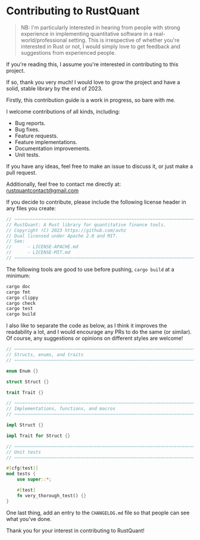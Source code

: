 # Contributing to RustQuant

> NB: I'm particularly interested in hearing from people with strong experience in implementing quantitative software in a real-world/professional setting. This is irrespective of whether you're interested in Rust or not, I would simply love to get feedback and suggestions from experienced people.

If you're reading this, I assume you're interested in contributing to this project.

If so, thank you very much! I would love to grow the project and have a solid, stable library by the end of 2023.

Firstly, this contribution guide is a work in progress, so bare with me.

I welcome contributions of all kinds, including:

* Bug reports.
* Bug fixes.
* Feature requests.
* Feature implementations.
* Documentation improvements.
* Unit tests.

If you have any ideas, feel free to make an issue to discuss it, or just make a pull request.

Additionally, feel free to contact me directly at: <rustquantcontact@gmail.com>

If you decide to contribute, please include the following license header in any files you create:

```rust
// ~~~~~~~~~~~~~~~~~~~~~~~~~~~~~~~~~~~~~~~~~~~~~~~~~~~~~~~~~~~~~~~~~~~~~~~~~~~~
// RustQuant: A Rust library for quantitative finance tools.
// Copyright (C) 2023 https://github.com/avhz
// Dual licensed under Apache 2.0 and MIT. 
// See:
//      - LICENSE-APACHE.md 
//      - LICENSE-MIT.md
// ~~~~~~~~~~~~~~~~~~~~~~~~~~~~~~~~~~~~~~~~~~~~~~~~~~~~~~~~~~~~~~~~~~~~~~~~~~~~
```

The following tools are good to use before pushing, `cargo build` at a minimum:

```bash
cargo doc
cargo fmt
cargo clippy
cargo check
cargo test
cargo build
```

I also like to separate the code as below, as I think it improves the readability a lot, and I would encourage any PRs to do the same (or similar). Of course, any suggestions or opinions on different styles are welcome!

```rust
// ~~~~~~~~~~~~~~~~~~~~~~~~~~~~~~~~~~~~~~~~~~~~~~~~~~~~~~~~~~~~~~~~~~~~~~~~~~~~
// Structs, enums, and traits
// ~~~~~~~~~~~~~~~~~~~~~~~~~~~~~~~~~~~~~~~~~~~~~~~~~~~~~~~~~~~~~~~~~~~~~~~~~~~~

enum Enum {}

struct Struct {}

trait Trait {}

// ~~~~~~~~~~~~~~~~~~~~~~~~~~~~~~~~~~~~~~~~~~~~~~~~~~~~~~~~~~~~~~~~~~~~~~~~~~~~
// Implementations, functions, and macros
// ~~~~~~~~~~~~~~~~~~~~~~~~~~~~~~~~~~~~~~~~~~~~~~~~~~~~~~~~~~~~~~~~~~~~~~~~~~~~

impl Struct {}

impl Trait for Struct {}

// ~~~~~~~~~~~~~~~~~~~~~~~~~~~~~~~~~~~~~~~~~~~~~~~~~~~~~~~~~~~~~~~~~~~~~~~~~~~~
// Unit tests
// ~~~~~~~~~~~~~~~~~~~~~~~~~~~~~~~~~~~~~~~~~~~~~~~~~~~~~~~~~~~~~~~~~~~~~~~~~~~~

#[cfg(test)]
mod tests {
    use super::*;

    #[test]
    fn very_thorough_test() {}
}
```

One last thing, add an entry to the `CHANGELOG.md` file so that people can see what you've done.

Thank you for your interest in contributing to RustQuant!
